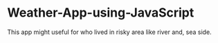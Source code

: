 # Weather-App-using-JavaScript
This app might useful for who lived in risky area like river and, sea side.
